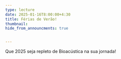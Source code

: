 ```yaml
---
type: lecture
date: 2025-01-16T8:00:00+4:30
title: Férias de Verão!
thumbnail:
hide_from_announcments: true


---
```

Que 2025 seja repleto de Bioacústica na sua jornada!
